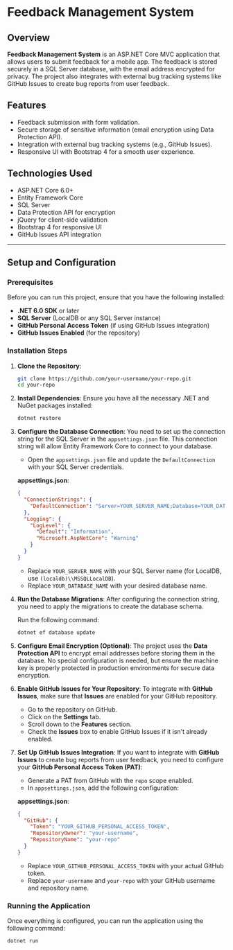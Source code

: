 # Feedback Management System

## Overview

**Feedback Management System** is an ASP.NET Core MVC application that allows users to submit feedback for a mobile app. The feedback is stored securely in a SQL Server database, with the email address encrypted for privacy. The project also integrates with external bug tracking systems like GitHub Issues to create bug reports from user feedback.

## Features

- Feedback submission with form validation.
- Secure storage of sensitive information (email encryption using Data Protection API).
- Integration with external bug tracking systems (e.g., GitHub Issues).
- Responsive UI with Bootstrap 4 for a smooth user experience.

## Technologies Used

- ASP.NET Core 6.0+
- Entity Framework Core
- SQL Server
- Data Protection API for encryption
- jQuery for client-side validation
- Bootstrap 4 for responsive UI
- GitHub Issues API integration

---

## Setup and Configuration

### Prerequisites

Before you can run this project, ensure that you have the following installed:

- **.NET 6.0 SDK** or later
- **SQL Server** (LocalDB or any SQL Server instance)
- **GitHub Personal Access Token** (if using GitHub Issues integration)
- **GitHub Issues Enabled** (for the repository)

### Installation Steps

1. **Clone the Repository**:
    ```bash
    git clone https://github.com/your-username/your-repo.git
    cd your-repo
    ```

2. **Install Dependencies**:
    Ensure you have all the necessary .NET and NuGet packages installed:
    ```bash
    dotnet restore
    ```

3. **Configure the Database Connection**:
   You need to set up the connection string for the SQL Server in the `appsettings.json` file. This connection string will allow Entity Framework Core to connect to your database.

    - Open the `appsettings.json` file and update the `DefaultConnection` with your SQL Server credentials.
    
    **appsettings.json**:
    ```json
    {
      "ConnectionStrings": {
        "DefaultConnection": "Server=YOUR_SERVER_NAME;Database=YOUR_DATABASE_NAME;Trusted_Connection=True;MultipleActiveResultSets=true"
      },
      "Logging": {
        "LogLevel": {
          "Default": "Information",
          "Microsoft.AspNetCore": "Warning"
        }
      }
    }
    ```

    - Replace `YOUR_SERVER_NAME` with your SQL Server name (for LocalDB, use `(localdb)\\MSSQLLocalDB`).
    - Replace `YOUR_DATABASE_NAME` with your desired database name.

4. **Run the Database Migrations**:
    After configuring the connection string, you need to apply the migrations to create the database schema.

    Run the following command:
    ```bash
    dotnet ef database update
    ```

5. **Configure Email Encryption (Optional)**:
   The project uses the **Data Protection API** to encrypt email addresses before storing them in the database. No special configuration is needed, but ensure the machine key is properly protected in production environments for secure data encryption.

6. **Enable GitHub Issues for Your Repository**:
    To integrate with **GitHub Issues**, make sure that **Issues** are enabled for your GitHub repository.

    - Go to the repository on GitHub.
    - Click on the **Settings** tab.
    - Scroll down to the **Features** section.
    - Check the **Issues** box to enable GitHub Issues if it isn't already enabled.

7. **Set Up GitHub Issues Integration**:
    If you want to integrate with **GitHub Issues** to create bug reports from user feedback, you need to configure your **GitHub Personal Access Token (PAT)**:

    - Generate a PAT from GitHub with the `repo` scope enabled.
    - In `appsettings.json`, add the following configuration:

    **appsettings.json**:
    ```json
    {
      "GitHub": {
        "Token": "YOUR_GITHUB_PERSONAL_ACCESS_TOKEN",
        "RepositoryOwner": "your-username",
        "RepositoryName": "your-repo"
      }
    }
    ```

    - Replace `YOUR_GITHUB_PERSONAL_ACCESS_TOKEN` with your actual GitHub token.
    - Replace `your-username` and `your-repo` with your GitHub username and repository name.

### Running the Application

Once everything is configured, you can run the application using the following command:

```bash
dotnet run
